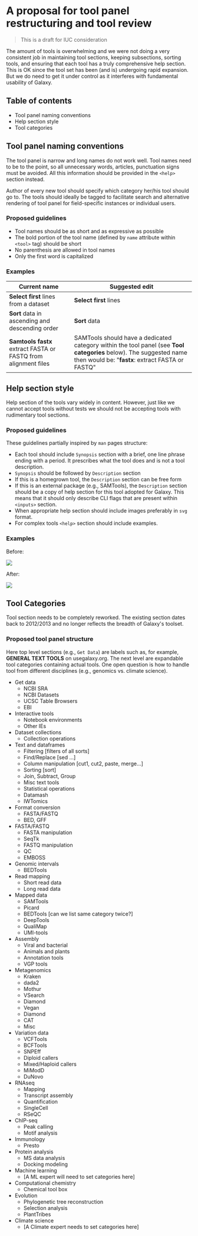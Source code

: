# A proposal for tool panel restructuring and tool review

> This is a draft for IUC consideration

The amount of tools is overwhelming and we were not doing a very consistent job in maintaining tool sections, keeping subsections, sorting tools, and ensuring that each tool has a truly comprehensive help section. This is OK since the tool set has been (and is) undergoing rapid expansion. But we do need to get it under control as it interferes with fundamental usability of Galaxy.

## Table of contents

- Tool panel naming conventions
- Help section style
- Tool categories

## Tool panel naming conventions

The tool panel is narrow and long names do not work well. Tool names need to be to the point, so all unnecessary words, articles, punctuation signs must be avoided. All this information should be provided in the `<help>` section instead.

Author of every new tool should specify which category her/his tool should go to. The tools should ideally be tagged to facilitate search and alternative rendering of tool panel for field-specific instances or individual users.

### Proposed guidelines

- Tool names should be as short and as expressive as possible 
- The bold portion of the tool name (defined by `name` attribute within `<tool>` tag) should be short 
- No parenthesis are allowed in tool names
- Only the first word is capitalized

### Examples

| Current name | Suggested edit |
|--------------|---------------|
|**Select first** lines from a dataset | **Select first** lines |
|**Sort** data in ascending and descending order | **Sort** data|
|**Samtools fastx** extract FASTA or FASTQ from alignment files | SAMTools should have a dedicated category within the tool panel (see **Tool categories** below). The suggested name then would be: "**fastx**: extract FASTA or FASTQ"|

## Help section style

Help section of the tools vary widely in content. However, just like we cannot accept tools without tests we should not be accepting tools with rudimentary tool sections. 

### Proposed guidelines

These guidelines partially inspired by `man` pages structure:

- Each tool should include `Synopsis` section with a brief, one line phrase ending with a period. It prescribes what the tool does and is not a tool description.
- `Synopsis` should be followed by `Description` section
- If this is a homegrown tool, the `Description` section can be free form
- If this is an external package (e.g., SAMTools), the `Description` section should be a copy of help section for this tool adopted for Galaxy. This means that it should only describe CLI flags that are present within `<inputs>` section.
- When appropriate help section should include images preferably in `svg` format.
- For complex tools `<help>` section should include examples.

### Examples

Before:

![](https://i.imgur.com/oV4uY5m.png)

After:

![](https://i.imgur.com/G6rxKq3.png)

## Tool Categories

Tool section needs to be completely reworked. The existing section dates back to 2012/2013 and no longer reflects the breadth of Galaxy's toolset. 

### Proposed tool panel structure

Here top level sections (e.g., `Get Data`) are labels such as, for example, **GENERAL TEXT TOOLS** on usegalaxy.org. The next level are expandable tool categories containing actual tools. One open question is how to handle tool from different disciplines (e.g., genomics vs. climate science).

- Get data
    - NCBI SRA
    - NCBI Datasets
    - UCSC Table Browsers
    - EBI
- Interactive tools
    - Notebook environments
    - Other IEs
- Dataset collections
    - Collection operations
- Text and dataframes
    - Filtering [filters of all sorts]
    - Find/Replace [sed ...]
    - Column manipulation [cut1, cut2, paste, merge...]
    - Sorting [sort]
    - Join, Subtract, Group
    - Misc text tools
    - Statistical operations
    - Datamash
    - IWTomics
- Format conversion
    - FASTA/FASTQ
    - BED, GFF
- FASTA/FASTQ
    - FASTA manipulation
    - SeqTk
    - FASTQ manipulation
    - QC
    - EMBOSS
- Genomic intervals
    - BEDTools
- Read mapping
    - Short read data
    - Long read data
- Mapped data
    - SAMTools
    - Picard
    - BEDTools [can we list same category twice?]
    - DeepTools
    - QualiMap
    - UMI-tools
- Assembly
    - Viral and bacterial
    - Animals and plants
    - Annotation tools
    - VGP tools
- Metagenomics
    - Kraken
    - dada2
    - Mothur
    - VSearch
    - Diamond
    - Vegan
    - Diamond
    - CAT
    - Misc 
- Variation data
    - VCFTools
    - BCFTools
    - SNPEff
    - Diploid callers
    - Mixed/Haploid callers
    - MiModD
    - DuNovo
- RNAseq
    - Mapping
    - Transcript assembly
    - Quantification
    - SingleCell
    - RSeQC
-  ChIP-seq
    -  Peak calling
    -  Motif analysis
- Immunology
    - Presto
- Protein analysis
    - MS data analysis
    - Docking modeling
- Machine learning
    - [A ML expert will need to set categories here]
- Computational chemistry
    - Chemical tool box
- Evolution
    - Phylogenetic tree reconstruction
    - Selection analysis
    - PlantTribes
- Climate science
    - [A Climate expert needs to set categories here]

